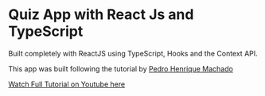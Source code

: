 # Quiz App with React Js and TypeScript

Built completely with ReactJS using TypeScript, Hooks and the Context API.

This app was built following the tutorial by [Pedro Henrique Machado](https://github.com/machadop1407)

[Watch Full Tutorial on Youtube here](https://www.youtube.com/watch?v=8LNb18ibNGs)
